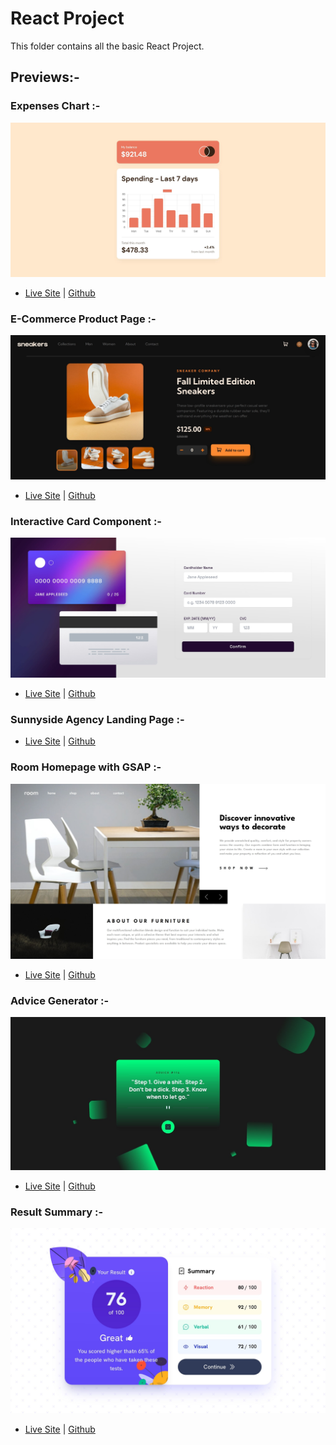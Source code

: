 # React Project

This folder contains all the basic React Project.

## Previews:-

### Expenses Chart :-

![](./Expenses-Chart/Preview.jpg)

- [Live Site](https://expenses-chart-singh.netlify.app/) |
  [Github](https://github.com/SameerJS6/React-Projects/tree/master/Expenses-Chart)

### E-Commerce Product Page :-

![](<./E-Commerce-Product-Page/public/Desktop(Dark-Mode).jpg>)

- [Live Site](https://sneaker-sameer.netlify.app/) |
  [Github](https://github.com/SameerJS6/React-Projects/tree/master/E-Commerce-Product-Page)

### Interactive Card Component :-

![](./Interactive-Card-Component/public/preview.jpg)

- [Live Site](https://interactive-card-singh.netlify.app/) |
  [Github](https://github.com/SameerJS6/React-Projects/tree/master/Interactive-Card-Component)

### Sunnyside Agency Landing Page :-

- [Live Site](https://sunnyside-agency-singh.netlify.app/) |
  [Github](https://github.com/SameerJS6/React-Projects/tree/master/Sunnyside-Agency-Landing-Page)

### Room Homepage with GSAP :-

![](./Room-Homepage/Preview.jpg)

- [Live Site](https://home-sameer.netlify.app/) |
  [Github](https://github.com/SameerJS6/React-Projects/tree/master/Room-Homepage)

### Advice Generator :-

![](./Basic-Advice-Generator/Preview.jpg)

- [Live Site](https://advice-generator-singh.netlify.app/) |
  [Github](https://github.com/SameerJS6/React-Projects/tree/master/Basic-Advice-Generator)

### Result Summary :-

![](./Results-Summary-Frontend-Mentor/Preview.jpg)

- [Live Site](https://result-summary.netlify.app/) |
  [Github](https://github.com/SameerJS6/React-Projects/tree/master/Results-Summary-Frontend-Mentor)
